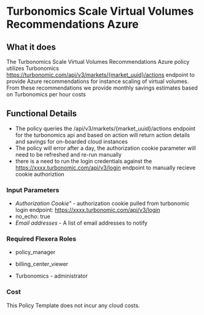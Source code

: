 # Turbonomics Scale Virtual Volumes Recommendations Azure

## What it does

The Turbonomics Scale Virtual Volumes Recommendations Azure policy utilizes Turbonomics https://turbonomic.com/api/v3/markets/{market_uuid}/actions endpoint to provide Azure recommendations for instance scaling of virtual volumes. From these recommendations we provide monthly savings estimates based on Turbonomics per hour costs

## Functional Details

- The policy queries the /api/v3/markets/{market_uuid}/actions endpoint for the turbonomics api and based on action will return action details and savings for on-boarded cloud instances
- The policy will error after a day, the authorization cookie parameter will need to be refreshed and re-run manually
- there is a need to run the login credentials against the https://xxxx.turbonomic.com/api/v3/login endpoint to manually recieve cookie authoriztion

### Input Parameters

- *Authorization Cookie"* - authorization cookie pulled from turbonomic login endpoint: https://xxxx.turbonomic.com/api/v3/login
- no_echo: true
- *Email addresses* - A list of email addresses to notify

### Required Flexera Roles

- policy_manager
- billing_center_viewer

- Turbonomics - administrator

### Cost

This Policy Template does not incur any cloud costs.

